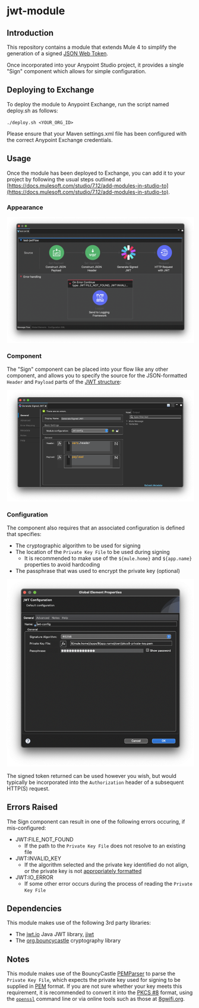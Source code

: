 # jwt-module

## Introduction

This repository contains a module that extends Mule 4 to simplify the generation of a signed [JSON Web Token](https://en.wikipedia.org/wiki/JSON_Web_Token).

Once incorporated into your Anypoint Studio project, it provides a single "Sign" component which allows for simple configuration.

## Deploying to Exchange

To deploy the module to Anypoint Exchange, run the script named deploy.sh as follows:

`./deploy.sh <YOUR_ORG_ID>`

Please ensure that your Maven settings.xml file has been configured with the correct Anypoint Exchange credentials.

## Usage

Once the module has been deployed to Exchange, you can add it to your project by following the usual steps outlined at [https://docs.mulesoft.com/studio/7.12/add-modules-in-studio-to](https://docs.mulesoft.com/studio/7.12/add-modules-in-studio-to).

### Appearance

![JWT Flow](/images/jwt-flow.png)

### Component

The "Sign" component can be placed into your flow like any other component, and allows you to specify the source for the JSON-formatted `Header` and `Payload` parts of the [JWT structure](https://en.wikipedia.org/wiki/JSON_Web_Token#Structure):

![Sign parameters](/images/sign-parameters.png)

### Configuration

The component also requires that an associated configuration is defined that specifies:

+ The cryptographic algorithm to be used for signing
+ The location of the `Private Key File` to be used during signing
    + It is recommended to make use of the `${mule.home}` and `${app.name}` properties to avoid hardcoding
+ The passphrase that was used to encrypt the private key (optional)

![Configuration](/images/config-parameters.png)

The signed token returned can be used however you wish, but would typically be incorporated into the `Authorization` header of a subsequent HTTP(S) request.

## Errors Raised

The Sign component can result in one of the following errors occuring, if mis-configured:

+ JWT:FILE_NOT_FOUND
    + If the path to the `Private Key File` does not resolve to an existing file
+ JWT:INVALID_KEY
    + If the algorithm selected and the private key identified do not align, or the private key is not [appropriately formatted](#notes)
+ JWT:IO_ERROR
    + If some other error occurs during the process of reading the `Private Key File`

## Dependencies

This module makes use of the following 3rd party libraries:

+ The [jwt.io](https://jwt.io/) Java JWT library, [jjwt](https://github.com/jwtk/jjwt)
+ The [org.bouncycastle](https://javadoc.io/doc/org.bouncycastle/bcpkix-jdk15on/latest/index.html) cryptography library

## Notes

This module makes use of the BouncyCastle [PEMParser](https://www.bouncycastle.org/docs/pkixdocs1.5on/org/bouncycastle/openssl/PEMParser.html) to parse the `Private Key File`, which expects the private key used for signing to be supplied in [PEM](https://en.wikipedia.org/wiki/Privacy-Enhanced_Mail) format.
If you are not sure whether your key meets this requirement, it is recommended to convert it into the [PKCS #8](https://en.wikipedia.org/wiki/PKCS_8) format, using the [`openssl`](https://www.openssl.org/docs/man1.1.1/man1/openssl-pkcs8.html) command line or via online tools such as those at [8gwifi.org](https://8gwifi.org/).
